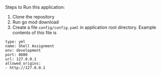 Steps to Run this application:
1. Clone the repository
2. Run go mod download
3. Create a file `config/config.yaml` in application root directory. Example contents of this file is 
```
type: yml
name: Shell Assignment
env: development
port: 8080
url: 127.0.0.1
allowed_origins: 
- http://127.0.0.1
```
